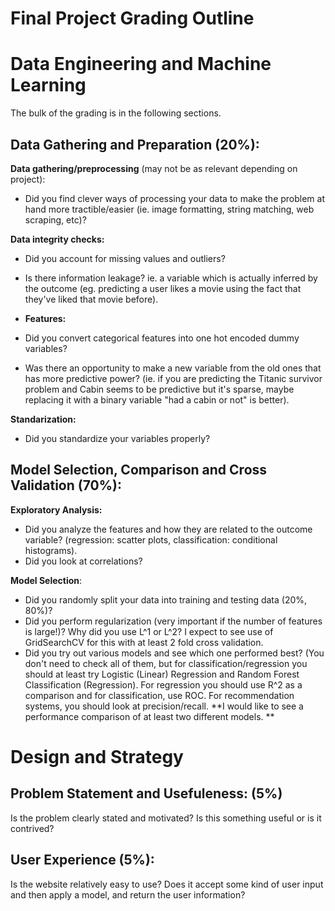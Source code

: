 # Final Project Grading Outline

# Data Engineering and Machine Learning

The bulk of the grading is in the following sections.

## Data Gathering and Preparation (20%):

**Data gathering/preprocessing** (may not be as relevant depending on project):

- Did you find clever ways of processing your data to make the problem at hand more tractible/easier (ie. image formatting, string matching, web scraping, etc)?

**Data integrity checks:** 

- Did you account for missing values and outliers? 
- Is there information leakage? ie. a variable which is actually inferred by the outcome (eg. predicting a user likes a movie using the fact that they've liked that movie before).

- **Features:** 
- Did you convert categorical features into one hot encoded dummy variables? 
- Was there an opportunity to make a new variable from the old ones that has more predictive power? (ie. if you are predicting the Titanic survivor problem and Cabin seems to be predictive but it's sparse, maybe replacing it with a binary variable "had a cabin or not" is better). 

**Standarization:** 
- Did you standardize your variables properly?

## Model Selection, Comparison and Cross Validation (70%):

**Exploratory Analysis:** 
- Did you analyze the features and how they are related to the outcome variable? (regression: scatter plots, classification: conditional histograms). 
- Did you look at correlations?

**Model Selection**: 
- Did you randomly split your data into training and testing data (20%, 80%)?
- Did you perform regularization (very important if the number of features is large!)? Why did you use L^1 or L^2? I expect to see use of GridSearchCV for this with at least 2 fold cross validation.
- Did you try out various models and see which one performed best? (You don't need to check all of them, but for classification/regression you should at least try Logistic (Linear) Regression and Random Forest Classification (Regression). For regression you should use R^2 as a comparison and for classification, use ROC. For recommendation systems, you should look at precision/recall. **I would like to see a performance comparison of at least two different models. **


# Design and Strategy

## Problem Statement and Usefuleness: (5%)

Is the problem clearly stated and motivated? Is this something useful or is it contrived?

## User Experience (5%):

Is the website relatively easy to use? Does it accept some kind of user input and then apply a model, and return
the user information?









 
